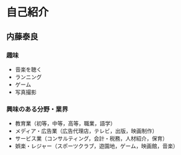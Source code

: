 # 自己紹介

## 内藤泰良

### 趣味
- 音楽を聴く
- ランニング
- ゲーム
- 写真撮影

### 興味のある分野・業界
- 教育業（初等，中等，高等，職業，語学）
- メディア・広告業（広告代理店，テレビ，出版，映画制作）
- サービス業（コンサルティング，会計・税務，人材紹介，保育）
- 娯楽・レジャー（スポーツクラブ，遊園地，ゲーム，映画館，音楽）


